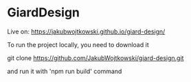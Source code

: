 # GiardDesign

Live on: https://jakubwojtkowski.github.io/giard-design/


To run the project locally, you need to download it


git clone https://github.com/JakubWojtkowski/giard-design.git


and run it with 'npm run build' command
